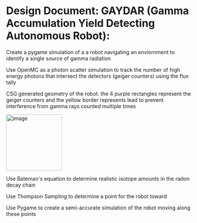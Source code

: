 # Design Document: GAYDAR (Gamma Accumulation Yield Detecting Autonomous Robot):

Create a pygame simulation of a a robot navigating an enviornment to identify a single source of gamma radiation

Use OpenMC as a photon scatter simulation to track the number of high energy photons that intersect the detectors (geiger counters) using the flux tally

CSG generated geometry of the robot. the 4 purple rectangles represent the geiger counters and the yellow border represents lead to prevent interference from gamma rays counted multiple times

<img width="152" alt="image" src="https://github.com/TejaKoripellaUwU/RadonRoverSimulation/assets/73715703/f5711d3f-4159-4ceb-a4f4-ad4f4cc3ad26">

Use Bateman's equation to determine realistic isotope amounts in the radon decay chain

Use Thompson Sampling to determine a point for the robot toward

Use Pygame to create a semi-accurate simulation of the robot moving along these points


